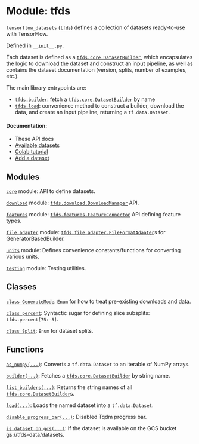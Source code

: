 <div itemscope itemtype="http://developers.google.com/ReferenceObject">
<meta itemprop="name" content="tfds" />
<meta itemprop="path" content="Stable" />
</div>

# Module: tfds

`tensorflow_datasets` (<a href="./tfds.md"><code>tfds</code></a>) defines a
collection of datasets ready-to-use with TensorFlow.

Defined in [`__init__.py`](https://github.com/tensorflow/datasets/tree/master/tensorflow_datasets/__init__.py).

<!-- Placeholder for "Used in" -->

Each dataset is defined as a <a href="./tfds/core/DatasetBuilder.md"><code>tfds.core.DatasetBuilder</code></a>, which encapsulates
the logic to download the dataset and construct an input pipeline, as well as
contains the dataset documentation (version, splits, number of examples, etc.).

The main library entrypoints are:

* <a href="./tfds/builder.md"><code>tfds.builder</code></a>: fetch a <a href="./tfds/core/DatasetBuilder.md"><code>tfds.core.DatasetBuilder</code></a> by name
* <a href="./tfds/load.md"><code>tfds.load</code></a>: convenience method to construct a builder, download the data, and
  create an input pipeline, returning a `tf.data.Dataset`.

#### Documentation:

*   These API docs
*   [Available datasets](https://github.com/tensorflow/datasets/tree/master/docs/datasets.md)
*   [Colab tutorial](https://colab.research.google.com/github/tensorflow/datasets/blob/master/docs/overview.ipynb)
*   [Add a dataset](https://github.com/tensorflow/datasets/tree/master/docs/add_dataset.md)

## Modules

[`core`](./tfds/core.md) module: API to define datasets.

[`download`](./tfds/download.md) module: <a href="./tfds/download/DownloadManager.md"><code>tfds.download.DownloadManager</code></a> API.

[`features`](./tfds/features.md) module: <a href="./tfds/features/FeatureConnector.md"><code>tfds.features.FeatureConnector</code></a> API defining feature types.

[`file_adapter`](./tfds/file_adapter.md) module: <a href="./tfds/file_adapter/FileFormatAdapter.md"><code>tfds.file_adapter.FileFormatAdapter</code></a>s for GeneratorBasedBuilder.

[`units`](./tfds/units.md) module: Defines convenience constants/functions for converting various units.

[`testing`](./tfds/testing.md) module: Testing utilities.

## Classes

[`class GenerateMode`](./tfds/download/GenerateMode.md): `Enum` for how to treat pre-existing downloads and data.

[`class percent`](./tfds/percent.md): Syntactic sugar for defining slice subsplits: `tfds.percent[75:-5]`.

[`class Split`](./tfds/Split.md): `Enum` for dataset splits.

## Functions

[`as_numpy(...)`](./tfds/as_numpy.md): Converts a `tf.data.Dataset` to an iterable of NumPy arrays.

[`builder(...)`](./tfds/builder.md): Fetches a <a href="./tfds/core/DatasetBuilder.md"><code>tfds.core.DatasetBuilder</code></a> by string name.

[`list_builders(...)`](./tfds/list_builders.md): Returns the string names of all <a href="./tfds/core/DatasetBuilder.md"><code>tfds.core.DatasetBuilder</code></a>s.

[`load(...)`](./tfds/load.md): Loads the named dataset into a `tf.data.Dataset`.

[`disable_progress_bar(...)`](./tfds/disable_progress_bar.md): Disabled Tqdm
progress bar.

[`is_dataset_on_gcs(...)`](./tfds/is_dataset_on_gcs.md): If the dataset is
available on the GCS bucket gs://tfds-data/datasets.
